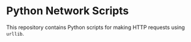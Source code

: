 # Python Network Scripts

This repository contains Python scripts for making HTTP requests using `urllib`.
